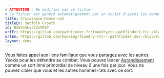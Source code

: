 ```yaml
---
# ATTENTION : Ne modifiez pas ce fichier
# Ce fichier est généré automatiquement par un script d'après les données du module Foundry VTT officiel et de sa traduction
title: Croissance Homme-rat
titleEn: Ratfolk Growth
id: BS6UoGLyJ12xVD9P
urlFr: https://gitlab.com/pathfinder-fr/foundryvtt-pathfinder2-fr/-/blob/master/data/feats/BS6UoGLyJ12xVD9P.htm
urlEn: https://gitlab.com/hooking/foundry-vtt---pathfinder-2e/-/blob/master/packs/data/feats.db/ratfolk-growth.json
layout: dons
---
```

Vous faites appel aux liens familiaux que vous partagez avec les autres Ysokis pour les défendre au combat. Vous pouvez lancer [Agrandissement](../sorts/agrandissement.html) comme un sort inné primordial de niveau 6 une fois par jour. Vous ne pouvez cibler que vous et les autres hommes-rats avec ce sort.
